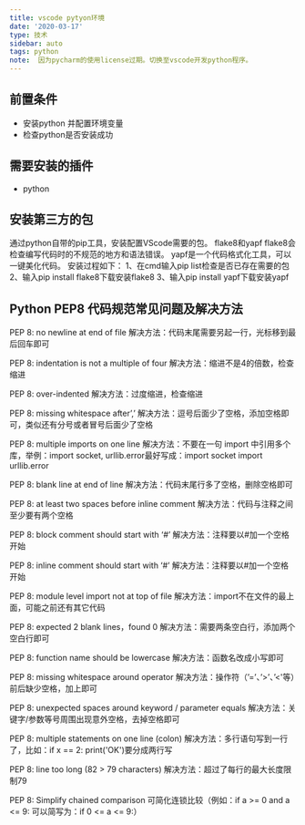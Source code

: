 ```yaml
---
title: vscode pytyon环境
date: '2020-03-17'
type: 技术
sidebar: auto
tags: python
note:  因为pycharm的使用license过期。切换至vscode开发python程序。
---
```


## 前置条件
- 安装python 并配置环境变量
- 检查python是否安装成功
## 需要安装的插件
- python
## 安装第三方的包
通过python自带的pip工具，安装配置VScode需要的包。
flake8和yapf
flake8会检查编写代码时的不规范的地方和语法错误。
yapf是一个代码格式化工具，可以一键美化代码。
安装过程如下：
1、在cmd输入pip list检查是否已存在需要的包
2、输入pip install flake8下载安装flake8
3、输入pip install yapf下载安装yapf
 ## Python PEP8 代码规范常见问题及解决方法
PEP 8: no newline at end of file
解决方法：代码末尾需要另起一行，光标移到最后回车即可

PEP 8: indentation is not a multiple of four
解决方法：缩进不是4的倍数，检查缩进

PEP 8: over-indented
解决方法：过度缩进，检查缩进

PEP 8: missing whitespace after’,’
解决方法：逗号后面少了空格，添加空格即可，类似还有分号或者冒号后面少了空格

PEP 8: multiple imports on one line
解决方法：不要在一句 import 中引用多个库，举例：import socket, urllib.error最好写成：import socket import urllib.error

PEP 8: blank line at end of line
解决方法：代码末尾行多了空格，删除空格即可

PEP 8: at least two spaces before inline comment
解决方法：代码与注释之间至少要有两个空格

PEP 8: block comment should start with ‘#’
解决方法：注释要以#加一个空格开始

PEP 8: inline comment should start with ‘#’
解决方法：注释要以#加一个空格开始

PEP 8: module level import not at top of file
解决方法：import不在文件的最上面，可能之前还有其它代码

PEP 8: expected 2 blank lines，found 0
解决方法：需要两条空白行，添加两个空白行即可

PEP 8: function name should be lowercase
解决方法：函数名改成小写即可

PEP 8: missing whitespace around operator
解决方法：操作符（’=’、’>’、’<'等）前后缺少空格，加上即可

PEP 8: unexpected spaces around keyword / parameter equals
解决方法：关键字/参数等号周围出现意外空格，去掉空格即可

PEP 8: multiple statements on one line (colon)
解决方法：多行语句写到一行了，比如：if x == 2: print('OK')要分成两行写

PEP 8: line too long (82 > 79 characters)
解决方法：超过了每行的最大长度限制79

PEP 8: Simplify chained comparison
可简化连锁比较（例如：if a >= 0 and a <= 9: 可以简写为：if 0 <= a <= 9:）



<Vssue title='测试' />